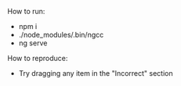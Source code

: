 How to run:
* npm i
* ./node_modules/.bin/ngcc
* ng serve

How to reproduce:
* Try dragging any item in the "Incorrect" section
